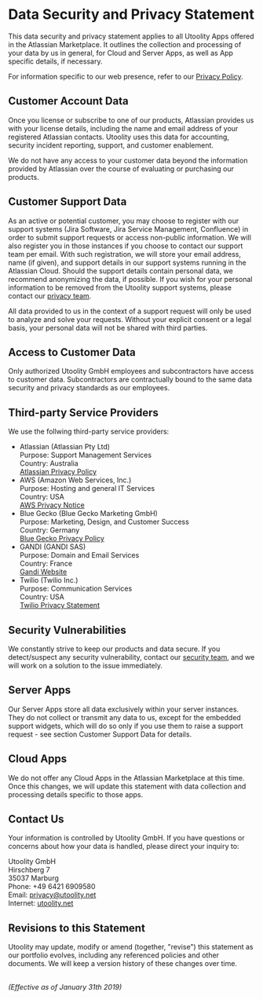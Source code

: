 ﻿# Data Security and Privacy Statement

This data security and privacy statement applies to all Utoolity Apps offered in the Atlassian Marketplace. It outlines the collection and processing of your data by us in general, for Cloud and Server Apps, as well as App specific details, if necessary.

For information specific to our web presence, refer to our [Privacy Policy](/privacy-policy).

## Customer Account Data

Once you license or subscribe to one of our products, Atlassian provides us with your license details, including the name and email address of your registered Atlassian contacts. Utoolity uses this data for accounting, security incident reporting, support, and customer enablement.

We do not have any access to your customer data beyond the information provided by Atlassian over the course of evaluating or purchasing our products.

## Customer Support Data

As an active or potential customer, you may choose to register with our support systems (Jira Software, Jira Service Management, Confluence) in order to submit support requests or access non-public information. We will also register you in those instances if you choose to contact our support team per email. With such registration, we will store your email address, name (if given), and support details in our support systems running in the Atlassian Cloud. Should the support details contain personal data, we recommend anonymizing the data, if possible. If you wish for your personal information to be removed from the Utoolity support systems, please contact our [privacy team](mailto://privacy@utoolity.net).

All data provided to us in the context of a support request will only be used to analyze and solve your requests. Without your explicit consent or a legal basis, your personal data will not be shared with third parties.

## Access to Customer Data

Only authorized Utoolity GmbH employees and subcontractors have access to customer data. Subcontractors are contractually bound to the same data security and privacy standards as our employees.

## Third-party Service Providers

We use the follwing third-party service providers:

* Atlassian (Atlassian Pty Ltd)<br>Purpose: Support Management Services<br>Country: Australia<br>[Atlassian Privacy Policy](https://www.atlassian.com/legal/privacy-policy)
* AWS (Amazon Web Services, Inc.)<br>Purpose: Hosting and general IT Services<br>Country: USA<br>[AWS Privacy Notice](https://aws.amazon.com/privacy/)
* Blue Gecko (Blue Gecko Marketing GmbH)<br>Purpose: Marketing, Design, and Customer Success<br>Country: Germany<br>[Blue Gecko Privacy Policy](https://www.bluegecko-marketing.de/en/privacy)
* GANDI (GANDI SAS)<br>Purpose: Domain and Email Services<br>Country: France<br>[Gandi Website](https://www.gandi.net)
* Twilio (Twilio Inc.)<br>Purpose: Communication Services<br>Country: USA<br>[Twilio Privacy Statement](https://www.twilio.com/legal/privacy)

## Security Vulnerabilities

We constantly strive to keep our products and data secure. If you detect/suspect any security vulnerability, contact our [security team](mailto://security@utoolity.net), and we will work on a solution to the issue immediately.

## Server Apps

Our Server Apps store all data exclusively within your server instances. They do not collect or transmit any data to us, except for the embedded support widgets, which will do so only if you use them to raise a support request - see section Customer Support Data for details.

## Cloud Apps

We do not offer any Cloud Apps in the Atlassian Marketplace at this time. Once this changes, we will update this statement with data collection and processing details specific to those apps.

## Contact Us

Your information is controlled by Utoolity GmbH. If you have questions or concerns about how your data is handled, please direct your inquiry to:

Utoolity GmbH
<br>Hirschberg 7
<br>35037 Marburg
<br>Phone: +49 6421 6909580
<br>Email: <privacy@utoolity.net>
<br>Internet: [utoolity.net](https://utoolity.net)

## Revisions to this Statement

Utoolity may update, modify or amend (together, "revise") this statement as our portfolio evolves, including any referenced policies and other documents. We will keep a version history of these changes over time.

<br>*(Effective as of January 31th 2019)*

